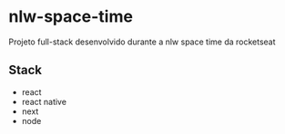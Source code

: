 # nlw-space-time

Projeto full-stack desenvolvido durante a nlw space time da rocketseat

## Stack

- react
- react native
- next
- node
